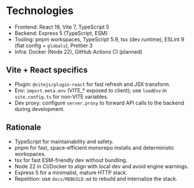 # Technologies

- Frontend: React 19, Vite 7, TypeScript 5
- Backend: Express 5 (TypeScript, ESM)
- Tooling: pnpm workspaces, TypeScript 5.9, tsx (dev runtime), ESLint 9 (flat config + `globals`), Prettier 3
- Infra: Docker (Node 22), GitHub Actions CI (planned)

## Vite + React specifics

- Plugin: `@vitejs/plugin-react` for fast refresh and JSX transform.
- Env: `import.meta.env` (VITE\_\* exposed to client); use `loadEnv` in `vite.config.ts` for non-VITE variables.
- Dev proxy: configure `server.proxy` to forward API calls to the backend during development.

## Rationale

- TypeScript for maintainability and safety.
- pnpm for fast, space-efficient monorepo installs and deterministic workspaces.
- tsx for fast ESM-friendly dev without bundling.
- Node 22 in CI/Docker to align with local dev and avoid engine warnings.
- Express 5 for a minimalist, mature HTTP stack.
- Repetition: use `docs/REBUILD.md` to rebuild and internalize the stack.
